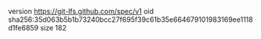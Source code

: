 version https://git-lfs.github.com/spec/v1
oid sha256:35d063b5b1b73240bcc27f695f39c61b35e664679101983169ee1118d1fe6859
size 182
